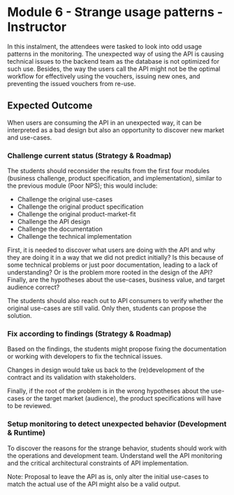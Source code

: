 # Module 6 - Strange usage patterns - Instructor

In this instalment, the attendees were tasked to look into odd usage patterns in the monitoring. The unexpected way of using the API is causing technical issues to the backend team as the database is not optimized for such use. Besides, the way the users call the API might not be the optimal workflow for effectively using the vouchers, issuing new ones, and preventing the issued vouchers from re-use.

## Expected Outcome

When users are consuming the API in an unexpected way, it can be interpreted as a bad design but also an opportunity to discover new market and use-cases.

### Challenge current status (Strategy & Roadmap)

The students should reconsider the results from the first four modules (business challenge, product specification, and implementation), similar to the previous module (Poor NPS); this would include:

-   Challenge the original use-cases
-   Challenge the original product specification
-   Challenge the original product-market-fit
-   Challenge the API design
-   Challenge the documentation
-   Challenge the technical implementation

First, it is needed to discover what users are doing with the API and why they are doing it in a way that we did not predict initially? Is this because of some technical problems or just poor documentation, leading to a lack of understanding? Or is the problem more rooted in the design of the API? Finally, are the hypotheses about the use-cases, business value, and target audience correct?

The students should also reach out to API consumers to verify whether the original use-cases are still valid. Only then, students can propose the solution.

### Fix according to findings (Strategy & Roadmap)

Based on the findings, the students might propose fixing the documentation or working with developers to fix the technical issues.

Changes in design would take us back to the (re)development of the contract and its validation with stakeholders.

Finally, if the root of the problem is in the wrong hypotheses about the use-cases or the target market (audience), the product specifications will have to be reviewed.

### Setup monitoring to detect unexpected behavior (Development & Runtime)

To discover the reasons for the strange behavior, students should work with the operations and development team. Understand well the API monitoring and the critical architectural constraints of API implementation.

Note: Proposal to leave the API as is, only alter the initial use-cases to match the actual use of the API might also be a valid output.
